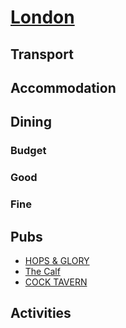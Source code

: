 # [London](http://en.wikipedia.org/wiki/London)

## Transport

## Accommodation

## Dining

### Budget

### Good

### Fine

## Pubs

* [HOPS & GLORY](http://www.hopsandglory.co.uk/)
* [The Calf](http://www.thecalfclapham.co.uk/)
* [COCK TAVERN](http://www.cocktavern.co.uk/)

## Activities
